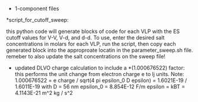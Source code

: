 * 1-component files

*script_for_cutoff_sweep:
	
this python code will generate blocks of code for each VLP with the ES cutoff values for V-V, V-d, and d-d.
To use, enter the desired salt concentrations in molars for each VLP, run the script, then copy each generated block into the approproate locatin in the parameter_sweep.sh file.
remeber to also update the salt concentrations on the sweep file!

* updated DLVO charge calculation to include a *(1.000676522) factor: this performs the unit change from electron charge e to lj units.
Note: 1.000676522 = e charge / sqrt(4 pi epsilon_0 D epsilon) = 1.6021E-19 / 1.6011E-19
with 	D = 56 nm
	epsilon_0 = 8.854E-12 F/m
	epsilon = kBT = 4.1143E-21 m^2 kg / s^2